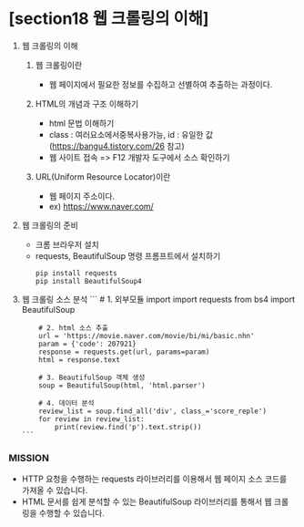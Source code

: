 # [section18 웹 크롤링의 이해] 

01. 웹 크롤링의 이해
    1. 웹 크롤링이란
        - 웹 페이지에서 필요한 정보를 수집하고 선별하여 추출하는 과정이다.
    2. HTML의 개념과 구조 이해하기
        - html 문법 이해하기
        - class : 여러요소에서중복사용가능, id : 유일한 값 (https://bangu4.tistory.com/26 참고)
        - 웹 사이트 접속 => F12 개발자 도구에서 소스 확인하기
    
    3. URL(Uniform Resource Locator)이란
        - 웹 페이지 주소이다.
        - ex) https://www.naver.com/

02. 웹 크롤링의 준비
    - 크롬 브라우저 설치
    - requests, BeautifulSoup 명령 프롬프트에서 설치하기
        ```
        pip install requests
        pip install BeautifulSoup4        
        ```

03. 웹 크롤링 소스 분석
        ```
            # 1. 외부모듈 import
            import requests
            from bs4 import BeautifulSoup

            # 2. html 소스 추출
            url = 'https://movie.naver.com/movie/bi/mi/basic.nhn'
            param = {'code': 207921}
            response = requests.get(url, params=param)
            html = response.text

            # 3. BeautifulSoup 객체 생성
            soup = BeautifulSoup(html, 'html.parser')

            # 4. 데이터 분석
            review_list = soup.find_all('div', class_='score_reple')
            for review in review_list:
                print(review.find('p').text.strip())
        ```

### MISSION ###
- HTTP 요청을 수행하는 requests 라이브러리를 이용해서 웹 페이지 소스 코드를 가져올 수 있습니다.
- HTML 문서를 쉽게 분석할 수 있는 BeautifulSoup 라이브러리를 통해서 웹 크롤링을 수행할 수 있습니다.

